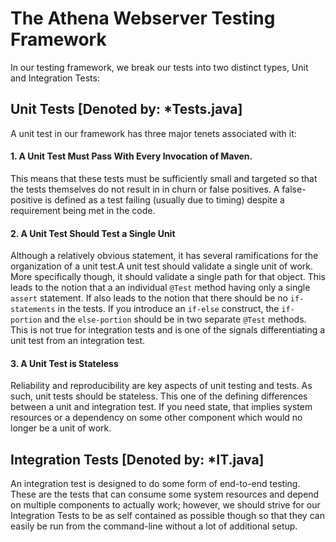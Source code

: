 # The Athena Webserver Testing Framework
In our testing framework, we break our tests into two distinct types, Unit and Integration Tests:

## Unit Tests [Denoted by: *Tests.java]
A unit test in our framework has three major tenets associated with it:
#### 1. A Unit Test Must Pass With Every Invocation of Maven.
This means that these tests must be sufficiently small and targeted so that the tests themselves do not result in in
churn or false positives. A false-positive is defined as a test failing (usually due to timing) despite a requirement 
being met in the code.
#### 2. A Unit Test Should Test a Single Unit
Although a relatively obvious statement, it has several ramifications for the organization of a unit test.A unit test 
should validate a single unit of work. More specifically though, it should validate a single path for that 
object. This leads to the notion that a an individual `@Test` method having only a single `assert` 
statement. If also leads to the notion that there should be no `if-statements` in the tests. If you introduce an 
`if-else` construct, the `if-portion` and the `else-portion` should be in two separate `@Test` methods. This is not true 
for integration tests and is one of the signals differentiating a unit test from an integration test.
#### 3. A Unit Test is Stateless
Reliability and reproducibility are key aspects of unit testing and tests. As such, unit tests should be stateless. This 
one of the defining differences between a unit and integration test. If you need state, that implies system resources or
a dependency on some other component which would no longer be a unit of work.
## Integration Tests [Denoted by: *IT.java]
An integration test is designed to do some form of end-to-end testing. These are the tests that can consume some system
resources and depend on multiple components to actually work; however, we should strive for our Integration Tests to be
as self contained as possible though so that they can easily be run from the command-line without a lot of additional 
setup.